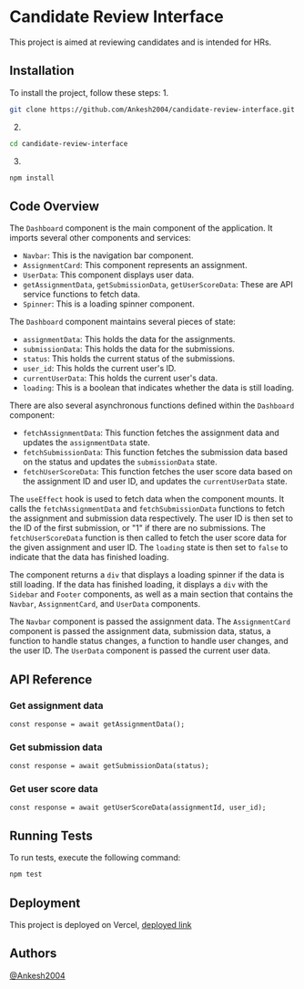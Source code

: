 
# Candidate Review Interface

This project is aimed at reviewing candidates and is intended for HRs.

## Installation

To install the project, follow these steps:
1.
```bash
git clone https://github.com/Ankesh2004/candidate-review-interface.git
```
2.
```bash
cd candidate-review-interface
```
3.
```bash
npm install
```


## Code Overview

The `Dashboard` component is the main component of the application. It imports several other components and services:

- `Navbar`: This is the navigation bar component.
- `AssignmentCard`: This component represents an assignment.
- `UserData`: This component displays user data.
- `getAssignmentData`, `getSubmissionData`, `getUserScoreData`: These are API service functions to fetch data.
- `Spinner`: This is a loading spinner component.

The `Dashboard` component maintains several pieces of state:

- `assignmentData`: This holds the data for the assignments.
- `submissionData`: This holds the data for the submissions.
- `status`: This holds the current status of the submissions.
- `user_id`: This holds the current user's ID.
- `currentUserData`: This holds the current user's data.
- `loading`: This is a boolean that indicates whether the data is still loading.

There are also several asynchronous functions defined within the `Dashboard` component:

- `fetchAssignmentData`: This function fetches the assignment data and updates the `assignmentData` state.
- `fetchSubmissionData`: This function fetches the submission data based on the status and updates the `submissionData` state.
- `fetchUserScoreData`: This function fetches the user score data based on the assignment ID and user ID, and updates the `currentUserData` state.

The `useEffect` hook is used to fetch data when the component mounts. It calls the `fetchAssignmentData` and `fetchSubmissionData` functions to fetch the assignment and submission data respectively. The user ID is then set to the ID of the first submission, or "1" if there are no submissions. The `fetchUserScoreData` function is then called to fetch the user score data for the given assignment and user ID. The `loading` state is then set to `false` to indicate that the data has finished loading.

The component returns a `div` that displays a loading spinner if the data is still loading. If the data has finished loading, it displays a `div` with the `Sidebar` and `Footer` components, as well as a main section that contains the `Navbar`, `AssignmentCard`, and `UserData` components.

The `Navbar` component is passed the assignment data. The `AssignmentCard` component is passed the assignment data, submission data, status, a function to handle status changes, a function to handle user changes, and the user ID. The `UserData` component is passed the current user data.


## API Reference

### Get assignment data

```
const response = await getAssignmentData();
```

### Get submission data

```
const response = await getSubmissionData(status);
```

### Get user score data

```
const response = await getUserScoreData(assignmentId, user_id);
```

## Running Tests

To run tests, execute the following command:

```bash
npm test
```

## Deployment

This project is deployed on Vercel, [deployed link](https://candidate-review-interface.vercel.app/)

## Authors

[@Ankesh2004](https://github.com/Ankesh2004)

